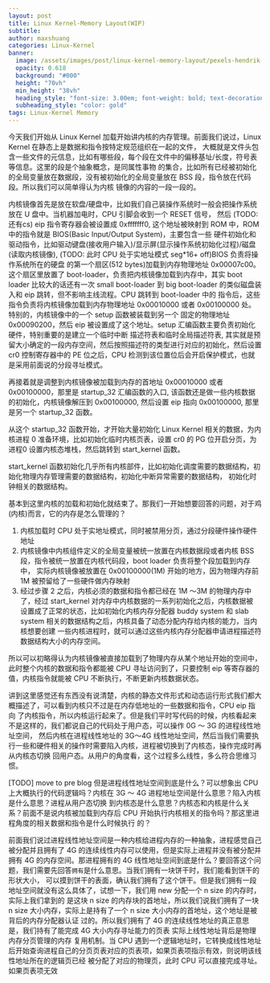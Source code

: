 ```yaml
---
layout: post
title: Linux Kernel-Memory Layout(WIP)
subtitle: 
author: maxshuang
categories: Linux-Kernel
banner:
  image: /assets/images/post/linux-kernel-memory-layout/pexels-hendrik-cornelissen-2862070.jpg
  opacity: 0.618
  background: "#000"
  height: "70vh"
  min_height: "38vh"
  heading_style: "font-size: 3.00em; font-weight: bold; text-decoration: underline"
  subheading_style: "color: gold"
tags: Linux-Kernel Memory
---
```


今天我们开始从 Linux Kernel 加载开始讲内核的内存管理。前面我们说过，Linux Kernel 在静态上是数据和指令按特定规范组织在一起的文件，
大概就是文件头包含一些文件的元信息，比如有哪些段，每个段在文件中的偏移基址/长度，符号表等信息。这里的段是个抽象概念，是同属性事物
的集合，比如所有已经被初始化的全局变量放在数据段，没有被初始化的全局变量放在 BSS 段，指令放在代码段。所以我们可以简单得认为内核
镜像的内容的一段一段的。

内核镜像首先是放在软盘/硬盘中，比如我们自己装操作系统时一般会把操作系统放在 U 盘中。当机器加电时，CPU 引脚会收到一个 RESET 信号，
然后 (TODO:还有cs) eip 指令寄存器会被设置成 0xfffffff0, 这个地址被映射到 ROM 中，ROM 中的指令就是 BIOS(Basic Input/Output System)，主要包含一些
硬件初始化和驱动指令，比如驱动键盘(接收用户输入)/显示屏(显示操作系统初始化过程)/磁盘(读取内核镜像), (TODO: 此时 CPU 处于实地址模式 seg\*16+ off)BIOS 负责将操作系统所在的硬盘
的第一个扇区(512 bytes)加载到内存物理地址 0x00007c00。这个扇区里放置了 boot-loader，负责把内核镜像加载到内存中，其实 boot loader
比较大的话还有一次 small boot-loader 到 big boot-loader 的类似磁盘装入和 eip 跳转，但不影响主线流程。CPU 跳转到 boot-loader 中的
指令后，这些指令负责将内核镜像加载到内存物理地址 0x00010000 或者 0x00100000 处。特别的，内核镜像中的一个 setup 函数被装载到另一个
固定的物理地址 0x00090200，然后 eip 被设置成了这个地址。setup 汇编函数主要负责初始化硬件，特别重要的是建立一个临时中断
描述符表和临时全局描述符表, 其实就是预留大小确定的一段内存空间，然后按照描述符的类型进行对应的初始化，然后设置 cr0 控制寄存器中的
PE 位之后，CPU 检测到该位置位后会开启保护模式，也就是采用前面说的分段寻址模式。

再接着就是调整到内核镜像被加载到内存的首地址 0x00010000 或者 0x00100000，那里是 startup_32 汇编函数的入口, 该函数还是做一些内核数据
的初始化，内核镜像解压到 0x00100000, 然后设置 eip 指向 0x00100000, 那里是另一个 startup_32 函数。

从这个 startup_32 函数开始，才开始大量初始化 Linux Kernel 相关的数据，为内核进程 0 准备环境，比如初始化临时内核页表，设置 cr0 的 PG
位开启分页，为进程0 设置内核态堆栈，然后跳转到 start_kernel 函数。

start_kernel 函数初始化几乎所有内核部件，比如初始化调度需要的数据结构，初始化物理内存管理需要的数据结构，初始化中断异常需要的数据结构，
初始化时钟相关的数据结构。

基本到这里内核的加载和初始化就结束了。那我们一开始想要回答的问题，对于鸡(内核)而言，它的内存是怎么管理的？
1. 内核加载时 CPU 处于实地址模式，同时被禁用分页，通过分段硬件操作硬件地址
2. 内核镜像中内核组件定义的全局变量被统一放置在内核数据段或者内核 BSS 段，指令被统一放置在内核代码段，boot loader 负责将整个段加载到内存中，
实际内核镜像被放置在 0x00100000(1M) 开始的地方，因为物理内存前 1M 被预留给了一些硬件做内存映射
3. 经过步骤 2 之后，内核必须的数据和指令都已经在 1M ～3M 的物理内存中了，经过 start_kernel 对内存中内核数据的一系列初始化之后，内核数据被
设置成了正常的状态，比如初始化内核内存分配器 buddy system 和 slab system 相关的数据结构之后，内核具备了动态分配内存给内核的能力，当内核想要创建
一些内核进程时，就可以通过这些内核内存分配器申请进程描述符数据结构大小的内存空间。

所以可以初略得认为内核镜像被直接加载到了物理内存从某个地址开始的空间中，此时整个内核的数据和指令都能被 CPU 寻址访问到了，只要控制 eip 等寄存器的
值，内核指令就能被 CPU 不断执行，不断更新内核数据状态。

讲到这里感觉还有东西没有说清楚，内核的静态文件形式和动态运行形式我们都大概描述了，可以看到内核只不过是在内存低地址的一些数据和指令，CPU eip 指向
了内核指令，所以内核运行起来了。但是我们平时写代码的时候，内核看起来不是这样的，我们都说自己的代码处于用户态，可以操作 0G ～ 3G 的进程线性地址空间，
然后内核在进程线性地址的 3G～4G 线性地址空间，然后当我们需要执行一些和硬件相关的操作时需要陷入内核，进程被切换到了内核态，操作完成时再从内核态切换
回用户态。从用户的角度看，这个过程多么线性，多么符合思维习惯。

[TODO] move to pre blog
但是进程线性地址空间到底是什么？可以想象出 CPU 上大概执行的代码逻辑吗？内核在 3G ～ 4G 进程地址空间是什么意思？陷入内核是什么意思？进程从用户态切换
到内核态是什么意思？内核态和内核是什么关系？前面不是说内核被加载到内存后 CPU 开始执行内核相关的指令吗？那这里进程角度的相关数据和指令是什么时候执行
的？

前面我们说过进程线性地址空间是一种内核给进程内存的一种抽象，进程感觉自己被分配并且拥有了 4G 的连续线性内存可以使用，但是实际上进程并没有被分配并拥有
4G 的内存空间。那进程拥有的 4G 线性地址空间到底是什么？要回答这个问题，我们需要先回答`拥有`是什么意思。当我们拥有一块饼干时，我们能看到饼干的形状大小，
可以摸到饼干的表面，确认我们拥有了这个饼干。但是我们拥有一段地址空间就没有这么具体了，试想一下，我们用 new 分配一个 n size 的内存时，实际上我们拿到的
是这块 n size 的内存块的首地址，所以我们说我们拥有了一块 n size 大小内存，实际上是持有了一个 n size 大小内存的首地址，这个地址是被背后的内存分配器认证
过的。所以我们拥有了 4G 的连续线性地址的真正意思是，我们持有了能完成 4G 大小内存寻址能力的页表
实际上线性地址背后是物理内存分页管理的内存
复用机制。当 CPU 遇到一个逻辑地址时，它转换成线性地址后开始查询进程自己的分页页表对应的页表项，如果页表项指示有效，则说明该线性地址所在的逻辑页已经
被分配了对应的物理页，此时 CPU 可以直接完成寻址。如果页表项无效


